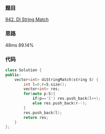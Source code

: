 ### 题目
[942. DI String Match](https://leetcode-cn.com/problems/di-string-match/submissions/)
### 思路
48ms 89.14%


### 代码
```c++
class Solution {
public:
    vector<int> diStringMatch(string S) {
        int l=0,r=S.size();
        vector<int> res;
        for(auto p:S){
            if(p=='I') res.push_back(l++);
            else res.push_back(r--);
        }
        res.push_back(l);
        return res;
    }
};
```
